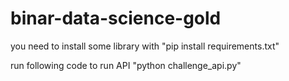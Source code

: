 # binar-data-science-gold

you need to install some library with "pip install requirements.txt"

run following code to run API "python challenge_api.py"
